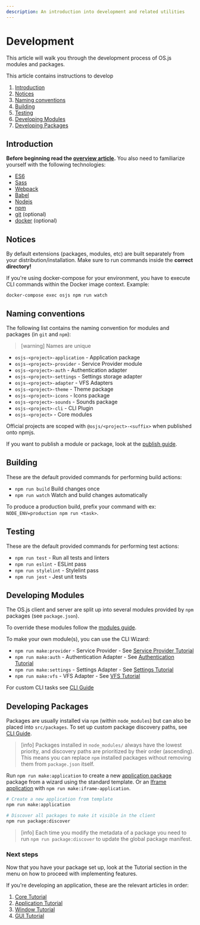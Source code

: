```yaml
---
description: An introduction into development and related utilities
---
```


# Development

This article will walk you through the development process of OS.js modules and packages.

This article contains instructions to develop

1. [Introduction](#introduction)
2. [Notices](#notices)
3. [Naming conventions](#naming-conventions)
4. [Building](#building)
5. [Testing](#testing)
6. [Developing Modules](#developing-modules)
7. [Developing Packages](#developing-packages)

## Introduction

**Before beginning read the [overview article](../resource/overview/README.md).** You also need to familiarize yourself with the following technologies:

* [ES6](https://github.com/lukehoban/es6features)
* [Sass](https://sass-lang.com/)
* [Webpack](https://webpack.js.org/)
* [Babel](https://babeljs.io/)
* [Nodejs](https://nodejs.org/en/)
* [npm](https://docs.npmjs.com/)
* [git](https://git-scm.com/) (optional)
* [docker](https://www.docker.com/) (optional)

## Notices

By default extensions (packages, modules, etc) are built separately from your distribution/installation. Make sure to run commands inside the **correct directory!**

If you're using docker-compose for your environment, you have to execute CLI commands within the Docker image context. Example:

```shell
docker-compose exec osjs npm run watch
```

## Naming conventions

The following list contains the naming convention for modules and packages (in `git` and `npm`):

> [warning] Names are unique

* `osjs-<project>-application` - Application package
* `osjs-<project>-provider` -  Service Provider module
* `osjs-<project>-auth` - Authentication adapter
* `osjs-<project>-settings` - Settings storage adapter
* `osjs-<project>-adapter` - VFS Adapters
* `osjs-<project>-theme` - Theme package
* `osjs-<project>-icons` - Icons package
* `osjs-<project>-sounds` - Sounds package
* `osjs-<project>-cli` - CLI Plugin
* `osjs-<project>` - Core modules

Official projects are scoped with `@osjs/<project>-<suffix>` when published onto npmjs.

If you want to publish a module or package, look at the [publish guide](../guide/publish/README.md).

## Building

These are the default provided commands for performing build actions:

* `npm run build` Build changes once
* `npm run watch` Watch and build changes automatically

To produce a production build, prefix your command with ex: `NODE_ENV=production npm run <task>`.

## Testing

These are the default provided commands for performing test actions:

* `npm run test` - Run all tests and linters
* `npm run eslint` - ESLint pass
* `npm run stylelint` - Stylelint pass
* `npm run jest` - Jest unit tests

## Developing Modules

The OS.js client and server are split up into several modules provided by `npm` packages (see `package.json`).

To override these modules follow the [modules guide](../guide/modules/README.md).

To make your own module(s), you can use the CLI Wizard:

* `npm run make:provider` - Service Provider - See [Service Provider Tutorial](../tutorial/provider/README.md)
* `npm run make:auth` - Authentication Adapter - See [Authentication Tutorial](../tutorial/auth/README.md)
* `npm run make:settings` - Settings Adapter - See [Settings Tutorial](../tutorial/settings/README.md)
* `npm run make:vfs` - VFS Adapter - See [VFS Tutorial](../tutorial/vfs/README.md)

For custom CLI tasks see [CLI Guide](../guide/cli/#custom-tasks)

## Developing Packages

Packages are usually installed via `npm` (within `node_modules`) but can also be placed into `src/packages`. To set up custom package discovery paths, see [CLI Guide](../guide/cli/README.md#custom-package-discovery-paths).

> [info] Packages installed in `node_modules/` always have the lowest priority, and discovery paths are prioritized by their order (ascending). This means you can replace `npm` installed packages without removing them from `package.json` itself.

Run `npm run make:application` to create a new [application package](../tutorial/application/README.md) package from a wizard using the standard template. Or an [Iframe application](../tutorial/iframe/README.md) with `npm run make:iframe-application`.

```bash
# Create a new application from template
npm run make:application

# Discover all packages to make it visible in the client
npm run package:discover
```

> [info] Each time you modify the metadata of a package you need to run `npm run package:discover` to update the global package manifest.

### Next steps

Now that you have your package set up, look at the Tutorial section in the menu on how to proceed with implementing features.

If you're developing an application, these are the relevant articles in order:

1. [Core Tutorial](../tutorial/core/README.md)
2. [Application Tutorial](../tutorial/application/README.md)
3. [Window Tutorial](../tutorial/window/README.md)
3. [GUI Tutorial](../tutorial/gui/README.md)
